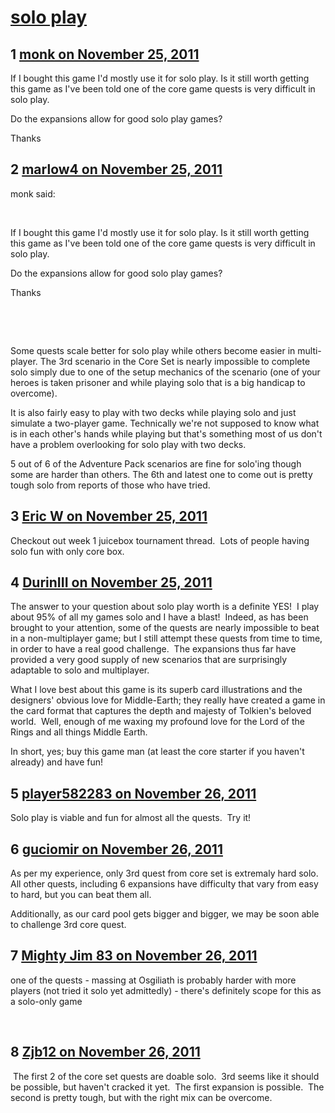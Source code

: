# [solo play](https://community.fantasyflightgames.com/topic/56752-solo-play/)

## 1 [monk on November 25, 2011](https://community.fantasyflightgames.com/topic/56752-solo-play/?do=findComment&comment=560150)

If I bought this game I'd mostly use it for solo play. Is it still worth getting this game as I've been told one of the core game quests is very difficult in solo play.

Do the expansions allow for good solo play games?

Thanks

## 2 [marlow4 on November 25, 2011](https://community.fantasyflightgames.com/topic/56752-solo-play/?do=findComment&comment=560153)

monk said:

 

If I bought this game I'd mostly use it for solo play. Is it still worth getting this game as I've been told one of the core game quests is very difficult in solo play.

Do the expansions allow for good solo play games?

Thanks

 

 

Some quests scale better for solo play while others become easier in multi-player. The 3rd scenario in the Core Set is nearly impossible to complete solo simply due to one of the setup mechanics of the scenario (one of your heroes is taken prisoner and while playing solo that is a big handicap to overcome).

It is also fairly easy to play with two decks while playing solo and just simulate a two-player game. Technically we're not supposed to know what is in each other's hands while playing but that's something most of us don't have a problem overlooking for solo play with two decks.

5 out of 6 of the Adventure Pack scenarios are fine for solo'ing though some are harder than others. The 6th and latest one to come out is pretty tough solo from reports of those who have tried.

## 3 [Eric W on November 25, 2011](https://community.fantasyflightgames.com/topic/56752-solo-play/?do=findComment&comment=560300)

Checkout out week 1 juicebox tournament thread.  Lots of people having solo fun with only core box.

## 4 [DurinIII on November 25, 2011](https://community.fantasyflightgames.com/topic/56752-solo-play/?do=findComment&comment=560308)

The answer to your question about solo play worth is a definite YES!  I play about 95% of all my games solo and I have a blast!  Indeed, as has been brought to your attention, some of the quests are nearly impossible to beat in a non-multiplayer game; but I still attempt these quests from time to time, in order to have a real good challenge.  The expansions thus far have provided a very good supply of new scenarios that are surprisingly adaptable to solo and multiplayer.  

What I love best about this game is its superb card illustrations and the designers' obvious love for Middle-Earth; they really have created a game in the card format that captures the depth and majesty of Tolkien's beloved world.  Well, enough of me waxing my profound love for the Lord of the Rings and all things Middle Earth.

In short, yes; buy this game man (at least the core starter if you haven't already) and have fun! 

## 5 [player582283 on November 26, 2011](https://community.fantasyflightgames.com/topic/56752-solo-play/?do=findComment&comment=560336)

Solo play is viable and fun for almost all the quests.  Try it!

## 6 [guciomir on November 26, 2011](https://community.fantasyflightgames.com/topic/56752-solo-play/?do=findComment&comment=560337)

As per my experience, only 3rd quest from core set is extremaly hard solo. All other quests, including 6 expansions have difficulty that vary from easy to hard, but you can beat them all.

Additionally, as our card pool gets bigger and bigger, we may be soon able to challenge 3rd core quest.

## 7 [Mighty Jim 83 on November 26, 2011](https://community.fantasyflightgames.com/topic/56752-solo-play/?do=findComment&comment=560370)

one of the quests - massing at Osgiliath is probably harder with more players (not tried it solo yet admittedly) - there's definitely scope for this as a solo-only game

 

## 8 [Zjb12 on November 26, 2011](https://community.fantasyflightgames.com/topic/56752-solo-play/?do=findComment&comment=560603)

 The first 2 of the core set quests are doable solo.  3rd seems like it should be possible, but haven't cracked it yet.  The first expansion is possible.  The second is pretty tough, but with the right mix can be overcome.  

